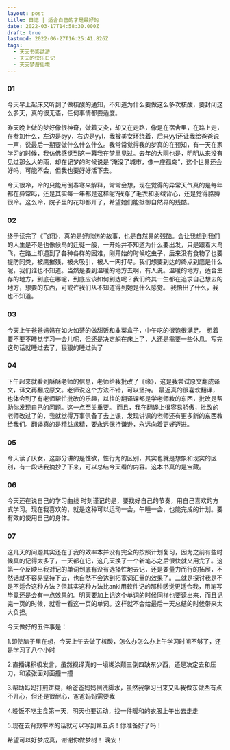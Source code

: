 ```yaml
---
layout: post
title: 日记 | 适合自己的才是最好的
date: 2022-03-17T14:58:30.000Z
draft: true
lastmod: 2022-06-27T16:25:41.826Z
tags:
  - 天天书影遨游
  - 天天的快乐日记
  - 天天梦游仙境
---
```

### 01

今天早上起床又听到了做核酸的通知，不知道为什么要做这么多次核酸，要封闭这么多天，真的很无语，任何事情都要适度。

昨天晚上做的梦好像很神奇，做着艾灸，却又在走路，像是在宿舍里，在路上走，在参加什么，左边是syy，右边是yyl，我被美女环绕着，后来yyl还让我给爸爸说一声，说最后一期要做什么什么什么。我常常觉得我的梦真的在预知，有一天在家学习的时候，我仿佛感觉到这一幕我在梦里见过。去年的大雨也是，明明从来没有见过那么大的雨，却在记梦的时候说是“淹没了城市，像一座孤岛”，这个世界还会好吗，可能不会，但我也要好好活下去。

今天很冷，冷的只能用倒春寒来解释，常常会想，现在觉得的异常天气真的是每年都在异常吗，还是其实每一年都是这样呢?我穿了毛衣和羽绒背心，还是觉得胳膊很冷。这么冷，院子里的花却都开了，希望她们能抵御自然界的残酷。

### 02

终于读完了《飞翔》，真的是好悲伤的故事，也是自然界的残酷。会让我想到我们的人生是不是也像候鸟的迁徙一般，一开始并不知道为什么要出发，只是跟着大鸟飞，在路上却遇到了各种各样的困难，刚开始的时候吃虫子，后来没有食物了也要提防同类，被鹰摧残，被火吸引，被人一网打尽。我们想要到达的终点到底是什么呢，我们谁也不知道。当然是要到温暖的地方去啊，有人说。温暖的地方，适合生存的地方，到底在哪呢，到底应该如何到达呢？我们终其一生都在追求自己想去的地方，想要的东西，可或许我们从不知道得到她是什么感觉。
我悟出了什么，我也不知道。

### 03

今天上午爸爸妈妈在如火如荼的做甜饭和韭菜盒子，中午吃的很饱很满足。
想着要不要不睡觉学习一会儿呢，但还是决定躺在床上了，人还是需要一些休息。写完这句话就睡过去了，狠狠的睡过头了

### 04

下午起来就看到酥酥老师的信息，老师给我批改了《缘》，这是我尝试原文翻成译文，译文再翻成原文。老师说这个方法不错，可以坚持。
最近真的很喜欢翻译，也体会到了有老师帮忙批改的乐趣，以往的翻译课都是学老师教的东西，批改是帮助你发现自己的问题。这一点至关重要。
而且，我在翻译上很容易骄傲，批改的老师改过了的，我就觉得万事俱备了去上课，发现讲课的老师还有更多新的东西教给我们。翻译真的是精益求精，要永远保持谦逊，永远向着更好迈进。

### 05

今天读了厌女，这部分讲的是性欲，性行为的区别，其实也就是想象和现实的区别，有一段话我摘抄了下来，可以总结今天看的内容。这本书真的是宝藏。

### 06

今天还在说自己的学习曲线
时刻谨记的是，要找好自己的节奏，用自己喜欢的方式学习。现在我喜欢的，就是这种可以运动一会，午睡一会，也能完成的计划。要有效的使用自己的身体。

### 07

这几天的问题其实还在于我的效率本并没有完全的按照计划复习，因为之前有些时候真的记得太多了，一天都在记，这几天换了一个新笔芯之后很快就又用完了。这第一个反映出我对记的单词到底有没有选择性地去记，还是要量力而行的拓展，不然话就不容易坚持下去，也自然不会达到拓宽词汇量的效果了。二就是探讨我是不是不适合这种方法？但其实这种方法比anki用软件记的那种感觉更适合我，用笔写毕竟还是会有一点效果的。明天要加上记这个单词的时候同样也要读出来，而且记完一页的时候，就看一看这一页的单词。这样就不会给最后一天总结的时候带来太大负担。

今天做好的五件事是：

1.即使脑子里在想，今天上午去做了核酸，怎么办怎么办上午学习时间不够了，还是学习了八个小时

2.直播课积极发言，虽然视译真的一塌糊涂颠三倒四缺东少西，还是决定去和压力，和紧张面对面撞一撞

3.帮助妈妈打煎饼糊，给爸爸妈妈倒洗脚水，虽然我学习出来又叫我做东做西有点不开心，但还是很耐心，爸爸妈妈需要我

4.晚饭不吃主食第一天，明天也要运动，找一件暖和的衣服上午出去走走

5.现在去背效率本的话就可以写到第五点！你准备好了吗！

希望可以好梦成真，谢谢你做梦树！
晚安！
